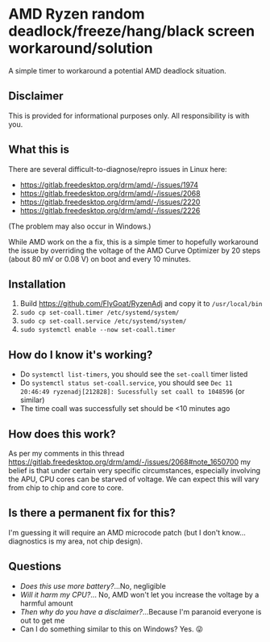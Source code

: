 # AMD Ryzen random deadlock/freeze/hang/black screen workaround/solution
A simple timer to workaround a potential AMD deadlock situation.

## Disclaimer
This is provided for informational purposes only. All responsibility is with you.

## What this is
There are several difficult-to-diagnose/repro issues in Linux here:
- https://gitlab.freedesktop.org/drm/amd/-/issues/1974
- https://gitlab.freedesktop.org/drm/amd/-/issues/2068
- https://gitlab.freedesktop.org/drm/amd/-/issues/2220
- https://gitlab.freedesktop.org/drm/amd/-/issues/2226

(The problem may also occur in Windows.)

While AMD work on the a fix, this is a simple timer to hopefully workaround the issue by overriding the voltage of the AMD Curve Optimizer by 20 steps (about 80 mV or 0.08 V) on boot and every 10 minutes.

## Installation

1. Build https://github.com/FlyGoat/RyzenAdj and copy it to `/usr/local/bin`
2. `sudo cp set-coall.timer /etc/systemd/system/`
3. `sudo cp set-coall.service /etc/systemd/system/`
4. `sudo systemctl enable --now set-coall.timer`

## How do I know it's working?

- Do `systemctl list-timers`, you should see the `set-coall` timer listed
- Do `systemctl status set-coall.service`, you should see `Dec 11 20:46:49 ryzenadj[212828]: Sucessfully set coall to 1048596` (or similar)
- The time coall was successfully set should be <10 minutes ago

## How does this work?

As per my comments in this thread https://gitlab.freedesktop.org/drm/amd/-/issues/2068#note_1650700 my belief is that under certain very specific circumstances, especially involving the APU, CPU cores can be starved of voltage. We can expect this will vary from chip to chip and core to core.

## Is there a permanent fix for this?

I'm guessing it will require an AMD microcode patch (but I don't know... diagnostics is my area, not chip design).

## Questions

- _Does this use more battery?_...No, negligible
- _Will it harm my CPU?_... No, AMD won't let you increase the voltage by a harmful amount
- _Then why do you have a disclaimer?_...Because I'm paranoid everyone is out to get me
- Can I do something similar to this on Windows? Yes. 😜

